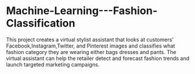 # Machine-Learning---Fashion-Classification
This project creates a virtual stylist assistant that looks at customers'  Facebook,Instagram,Twitter, and Pinterest images and classifies what fashion category they are wearing either bags dresses and pants. The virtual assistant can help the retailer detect and forecast fashion trends and launch targeted marketing campaigns.
